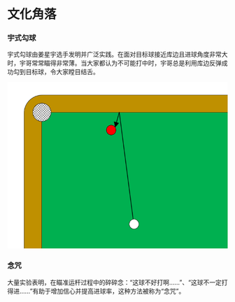 # 文化角落

### 宇式勾球

宇式勾球由姜星宇选手发明并广泛实践。在面对目标球接近库边且进球角度非常大时，宇哥常常瞄得非常薄。当大家都认为不可能打中时，宇哥总是利用库边反弹成功勾到目标球，令大家瞠目结舌。

![](./img/yushigouqiu.png)

### 念咒

大量实验表明，在瞄准运杆过程中的碎碎念：“这球不好打啊……”、“这球不一定打得进……”有助于增加信心并提高进球率，这种方法被称为“念咒”。